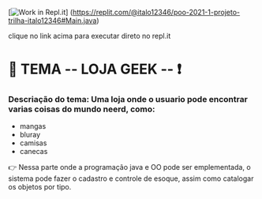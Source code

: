[![Work in Repl.it](https://classroom.github.com/assets/work-in-replit-14baed9a392b3a25080506f3b7b6d57f295ec2978f6f33ec97e36a161684cbe9.svg)]
(https://replit.com/@italo12346/poo-2021-1-projeto-trilha-italo12346#Main.java)

clique no link acima para executar direto no repl.it

# :round_pushpin:  TEMA  -- LOJA GEEK -- :exclamation:

### Descriação do tema: Uma loja onde o usuario pode encontrar varias coisas do mundo neerd, como:
* mangas
* bluray
* camisas
* canecas

:point_right: Nessa parte onde a programação java e OO pode ser emplementada, o sistema pode fazer o cadastro e controle de esoque, assim como catalogar os objetos por tipo.
